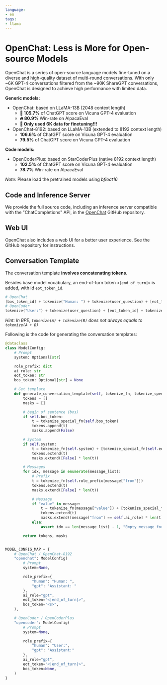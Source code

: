 ```yaml
---
language:
- en
tags:
- llama
---
```


# OpenChat: Less is More for Open-source Models

OpenChat is a series of open-source language models fine-tuned on a diverse and high-quality dataset of multi-round conversations. With only ~6K GPT-4 conversations filtered from the ~90K ShareGPT conversations, OpenChat is designed to achieve high performance with limited data.

**Generic models:**

 - OpenChat: based on LLaMA-13B (2048 context length)
   - **🚀 105.7%** of ChatGPT score on Vicuna GPT-4 evaluation
   - **🔥 80.9%** Win-rate on AlpacaEval
   - **🤗 Only used 6K data for finetuning!!!**
 - OpenChat-8192: based on LLaMA-13B  (extended to 8192 context length)
   - **106.6%** of ChatGPT score on Vicuna GPT-4 evaluation
   - **79.5%** of ChatGPT score on Vicuna GPT-4 evaluation

**Code models:**

 - OpenCoderPlus: based on StarCoderPlus (native 8192 context length)
   - **102.5%** of ChatGPT score on Vicuna GPT-4 evaluation
   - **78.7%** Win-rate on AlpacaEval

*Note:* Please load the pretrained models using *bfloat16*

## Code and Inference Server

We provide the full source code, including an inference server compatible with the "ChatCompletions" API, in the [OpenChat](https://github.com/imoneoi/openchat) GitHub repository.

## Web UI

OpenChat also includes a web UI for a better user experience. See the GitHub repository for instructions.

## Conversation Template

The conversation template **involves concatenating tokens**.

Besides base model vocabulary, an end-of-turn token `<|end_of_turn|>` is added, with id `eot_token_id`.

```python
# OpenChat
[bos_token_id] + tokenize("Human: ") + tokenize(user_question) + [eot_token_id] + tokenize("Assistant: ")
# OpenCoder
tokenize("User:") + tokenize(user_question) + [eot_token_id] + tokenize("Assistant:")
```

*Hint: In BPE, `tokenize(A) + tokenize(B)` does not always equals to `tokenize(A + B)`*

Following is the code for generating the conversation templates:

```python
@dataclass
class ModelConfig:
    # Prompt
    system: Optional[str]

    role_prefix: dict
    ai_role: str
    eot_token: str
    bos_token: Optional[str] = None

    # Get template
    def generate_conversation_template(self, tokenize_fn, tokenize_special_fn, message_list):
        tokens = []
        masks = []

        # begin of sentence (bos)
        if self.bos_token:
            t = tokenize_special_fn(self.bos_token)
            tokens.append(t)
            masks.append(False)

        # System
        if self.system:
            t = tokenize_fn(self.system) + [tokenize_special_fn(self.eot_token)]
            tokens.extend(t)
            masks.extend([False] * len(t))

        # Messages
        for idx, message in enumerate(message_list):
            # Prefix
            t = tokenize_fn(self.role_prefix[message["from"]])
            tokens.extend(t)
            masks.extend([False] * len(t))

            # Message
            if "value" in message:
                t = tokenize_fn(message["value"]) + [tokenize_special_fn(self.eot_token)]
                tokens.extend(t)
                masks.extend([message["from"] == self.ai_role] * len(t))
            else:
                assert idx == len(message_list) - 1, "Empty message for completion must be on the last."

        return tokens, masks


MODEL_CONFIG_MAP = {
    # OpenChat / OpenChat-8192
    "openchat": ModelConfig(
        # Prompt
        system=None,

        role_prefix={
            "human": "Human: ",
            "gpt": "Assistant: "
        },
        ai_role="gpt",
        eot_token="<|end_of_turn|>",
        bos_token="<s>",
    ),

    # OpenCoder / OpenCoderPlus
    "opencoder": ModelConfig(
        # Prompt
        system=None,

        role_prefix={
            "human": "User:",
            "gpt": "Assistant:"
        },
        ai_role="gpt",
        eot_token="<|end_of_turn|>",
        bos_token=None,
    )
}
```